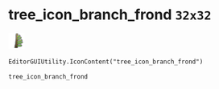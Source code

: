 # tree_icon_branch_frond `32x32`
<img src="/img/tree_icon_branch_frond.png" width=32 height=32>

``` CSharp
EditorGUIUtility.IconContent("tree_icon_branch_frond")
```
```
tree_icon_branch_frond
```
